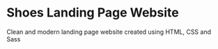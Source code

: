 # Shoes Landing Page Website
Clean and modern landing page website created using HTML, CSS and Sass

